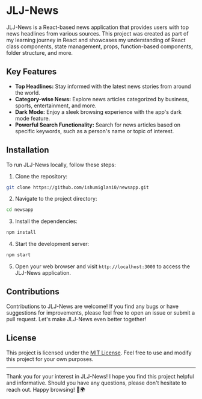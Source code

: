 # JLJ-News

JLJ-News is a React-based news application that provides users with top news headlines from various sources. This project was created as part of my learning journey in React and showcases my understanding of React class components, state management, props, function-based components, folder structure, and more.

## Key Features

- **Top Headlines:** Stay informed with the latest news stories from around the world.
- **Category-wise News:** Explore news articles categorized by business, sports, entertainment, and more.
- **Dark Mode:** Enjoy a sleek browsing experience with the app's dark mode feature.
- **Powerful Search Functionality:** Search for news articles based on specific keywords, such as a person's name or topic of interest.

## Installation

To run JLJ-News locally, follow these steps:

1. Clone the repository:

```bash
git clone https://github.com/ishumiglani0/newsapp.git
```

2. Navigate to the project directory:

```bash
cd newsapp
```

3. Install the dependencies:

```bash
npm install
```

4. Start the development server:

```bash
npm start
```

5. Open your web browser and visit `http://localhost:3000` to access the JLJ-News application.


## Contributions

Contributions to JLJ-News are welcome! If you find any bugs or have suggestions for improvements, please feel free to open an issue or submit a pull request. Let's make JLJ-News even better together!

## License

This project is licensed under the [MIT License](LICENSE). Feel free to use and modify this project for your own purposes.

---

Thank you for your interest in JLJ-News! I hope you find this project helpful and informative. Should you have any questions, please don't hesitate to reach out. Happy browsing! 📰🌍
